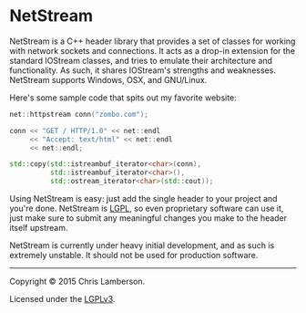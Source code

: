 NetStream
=========

NetStream is a C++ header library that provides a set of classes for working
with network sockets and connections. It acts as a drop-in extension for the
standard IOStream classes, and tries to emulate their architecture and
functionality. As such, it shares IOStream's strengths and weaknesses.
NetStream supports Windows, OSX, and GNU/Linux.

Here's some sample code that spits out my favorite website:

```C++
net::httpstream conn("zombo.com");

conn << "GET / HTTP/1.0" << net::endl
     << "Accept: text/html" << net::endl
     << net::endl;

std::copy(std::istreambuf_iterator<char>(conn),
          std::istreambuf_iterator<char>(),
          std::ostream_iterator<char>(std::cout));
```

Using NetStream is easy: just add the single header to your project and you're
done. NetStream is [LGPL][1], so even proprietary software can use it, just
make sure to submit any meaningful changes you make to the header itself
upstream.

NetStream is currently under heavy initial development, and as such is
extremely unstable. It should not be used for production software.

---------------------------------

Copyright © 2015 Chris Lamberson.

Licensed under the [LGPLv3][1].

[1]: https://www.gnu.org/licenses/lgpl-3.0-standalone.html
